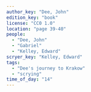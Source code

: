 ```yaml
---
author_key: "Dee, John"
edition_key: "book"
license: "CC0 1.0"
location: "page 39-40"
people:
  - "Dee, John"
  - "Gabriel"
  - "Kelley, Edward"
scryer_key: "Kelley, Edward"
tags:
  - "Dee's journey to Krakow"
  - "scrying"
time_of_day: "14"
---
```


